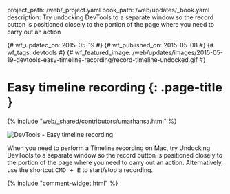 project_path: /web/_project.yaml
book_path: /web/updates/_book.yaml
description: Try undocking DevTools to a separate window so the record button is positioned closely to the portion of the page where you need to carry out an action

{# wf_updated_on: 2015-05-19 #}
{# wf_published_on: 2015-05-08 #}
{# wf_tags: devtools #}
{# wf_featured_image: /web/updates/images/2015-05-19-devtools-easy-timeline-recording/record-timeline-undocked.gif #}

# Easy timeline recording {: .page-title }

{% include "web/_shared/contributors/umarhansa.html" %}


<img src="/web/updates/images/2015-05-19-devtools-easy-timeline-recording/record-timeline-undocked.gif" alt="DevTools - Easy timeline recording">

When you need to perform a Timeline recording on Mac, try Undocking DevTools to a separate window so the record button is positioned closely to the portion of the page where you need to carry out an action. Alternatively, use the shortcut <kbd class="kbd">CMD + E</kbd> to start/stop a recording.


{% include "comment-widget.html" %}

